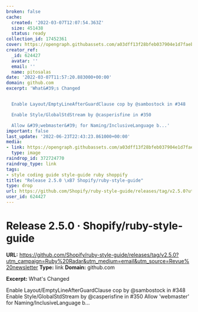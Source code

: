 ```yaml
---
broken: false
cache:
  created: '2022-03-07T12:07:54.363Z'
  size: 451438
  status: ready
collection_id: 17452361
cover: https://opengraph.githubassets.com/a03dff13f28bfeb037904e1d7faebe284a40f1ab382bb37135717f55df8f9285/Shopify/ruby-style-guide/releases/tag/v2.5.0
creator_ref:
  _id: 624427
  avatar: ''
  email: ''
  name: pitosalas
date: '2022-03-07T11:57:20.883000+00:00'
domain: github.com
excerpt: 'What&#39;s Changed


  Enable Layout/EmptyLineAfterGuardClause cop by @sambostock in #348

  Enable Style/GlobalStdStream by @casperisfine in #350

  Allow &#39;webmaster&#39; for Naming/InclusiveLanguage b...'
important: false
last_update: '2022-06-23T22:43:23.861000+00:00'
media:
- link: https://opengraph.githubassets.com/a03dff13f28bfeb037904e1d7faebe284a40f1ab382bb37135717f55df8f9285/Shopify/ruby-style-guide/releases/tag/v2.5.0
  type: image
raindrop_id: 372724770
raindrop_type: link
tags:
- style coding guide style-guide ruby shoppify
title: "Release 2.5.0 \xB7 Shopify/ruby-style-guide"
type: drop
url: https://github.com/Shopify/ruby-style-guide/releases/tag/v2.5.0?utm_campaign=Ruby%20Radar&utm_medium=email&utm_source=Revue%20newsletter
user_id: 624427
---
```


# Release 2.5.0 · Shopify/ruby-style-guide

**URL:** https://github.com/Shopify/ruby-style-guide/releases/tag/v2.5.0?utm_campaign=Ruby%20Radar&utm_medium=email&utm_source=Revue%20newsletter
**Type:** link
**Domain:** github.com

**Excerpt:** What&#39;s Changed

Enable Layout/EmptyLineAfterGuardClause cop by @sambostock in #348
Enable Style/GlobalStdStream by @casperisfine in #350
Allow &#39;webmaster&#39; for Naming/InclusiveLanguage b...

